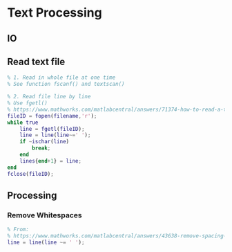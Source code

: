 # Text Processing
## IO
## Read text file
```matlab
% 1. Read in whole file at one time
% See function fscanf() and textscan()

% 2. Read file line by line
% Use fgetl()
% https://www.mathworks.com/matlabcentral/answers/71374-how-to-read-a-text-file-line-by-line
fileID = fopen(filename,'r');
while true
    line = fgetl(fileID);
    line = line(line~=' ');
    if ~ischar(line)
        break;
    end
    lines{end+1} = line;        
end
fclose(fileID);
```

## Processing
### Remove Whitespaces
```matlab
% From:
% https://www.mathworks.com/matlabcentral/answers/43638-remove-spacing-in-a-string
line = line(line ~= ' ');
```
